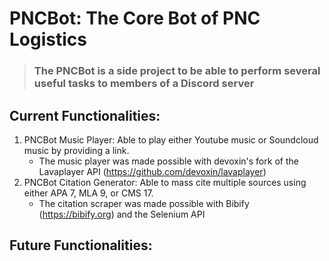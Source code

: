 # PNCBot: The Core Bot of PNC Logistics
> ### The PNCBot is a side project to be able to perform several useful tasks to members of a Discord server
## Current Functionalities:
1. PNCBot Music Player: Able to play either Youtube music or Soundcloud music by providing a link.
   - The music player was made possible with devoxin's fork of the Lavaplayer API (https://github.com/devoxin/lavaplayer)
2. PNCBot Citation Generator: Able to mass cite multiple sources using either APA 7, MLA 9, or CMS 17.
   - The citation scraper was made possible with Bibify (https://bibify.org) and the Selenium API
## Future Functionalities:

